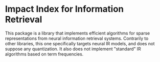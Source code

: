 # Impact Index for Information Retrieval

This package is a library that implements efficient algorithms for sparse representations from neural information retrieval systems. Contrarily to other libraries, this one specifically targets neural IR models, and does not suppose any quantization. It also does not implement "standard" IR algorithms based on term frequencies.

